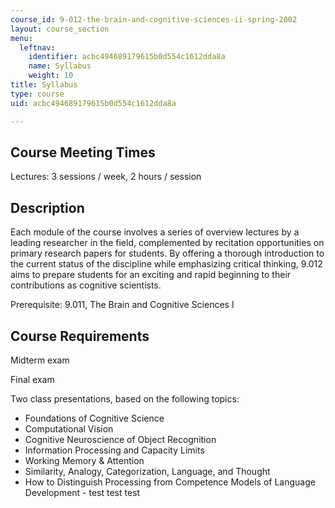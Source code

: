 ```yaml
---
course_id: 9-012-the-brain-and-cognitive-sciences-ii-spring-2002
layout: course_section
menu:
  leftnav:
    identifier: acbc494689179615b0d554c1612dda8a
    name: Syllabus
    weight: 10
title: Syllabus
type: course
uid: acbc494689179615b0d554c1612dda8a

---
```

Course Meeting Times
--------------------

Lectures: 3 sessions / week, 2 hours / session

Description
-----------

Each module of the course involves a series of overview lectures by a leading researcher in the field, complemented by recitation opportunities on primary research papers for students. By offering a thorough introduction to the current status of the discipline while emphasizing critical thinking, 9.012 aims to prepare students for an exciting and rapid beginning to their contributions as cognitive scientists.

Prerequisite: 9.011, The Brain and Cognitive Sciences I

Course Requirements
-------------------

Midterm exam

Final exam

Two class presentations, based on the following topics:

*   Foundations of Cognitive Science
*   Computational Vision
*   Cognitive Neuroscience of Object Recognition
*   Information Processing and Capacity Limits
*   Working Memory & Attention
*   Similarity, Analogy, Categorization, Language, and Thought
*   How to Distinguish Processing from Competence Models of Language Development - test test test